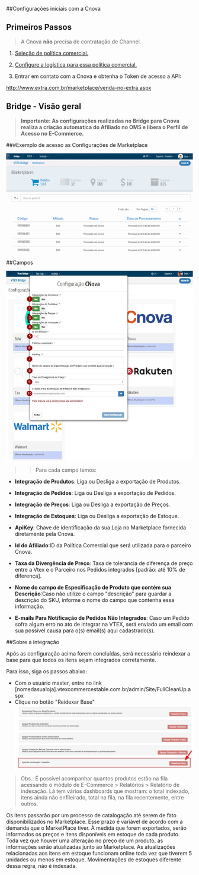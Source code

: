 ##Configurações iniciais com a Cnova

## Primeiros Passos


> A Cnova **não** precisa de contratação de Channel.

1. [Seleção de política comercial.](http://help.vtex.com/hc/pt-br/articles/214166227)

2. [Configure a logística para essa política comercial.](http://help.vtex.com/hc/pt-br/articles/214166667-Atualiza%C3%A7%C3%A3o-de-estoque)

3. Entrar em contato com a Cnova e obtenha o Token de acesso a API:

 http://www.extra.com.br/marketplace/venda-no-extra.aspx

## Bridge - Visão geral


>**Importante: As configurações realizadas no Bridge para Cnova realiza a criação automatica do Afiliado no OMS e libera o Perfil de Acesso no E-Commerce.**

###Exemplo de acesso as Configurações de Marketplace

![Config CNova](V_newconfig_cnova2.gif)

##Campos

![Campos Cnova](cnova.png)

>>Para cada campo temos:

* **Integração de Produtos**: Liga ou Desliga a exportação de Produtos.

* **Integração de Pedidos**: Liga ou Desliga a exportação de Pedidos.

* **Integração de Preços**: Liga ou Desliga a exportação de Preços.

* **Integração de Estoques**: Liga ou Desliga a exportação de Estoque.

* **ApiKey**: Chave de identificação da sua Loja no Marketplace fornecida diretamente pela Cnova.

* **Id do Afiliado**:ID da Política Comercial que será utilizada para o parceiro Cnova.

* **Taxa da Divergência de Preço**: Taxa de tolerancia de diferença de preço entre a Vtex e o Parceiro nos Pedidos integrados [padrão: até 10% de diferença].

* **Nome do campo de Especificação de Produto que contém sua Descrição**:Caso não utilize o campo "descrição" para guardar a descrição do SKU, informe o nome do campo que contenha essa informação.

* **E-mails Para Notificação de Pedidos Não Integrados**: Caso um Pedido sofra algum erro no ato de integrar na VTEX, será enviado um email com sua possível causa para o(s) email(s) aqui cadastrado(s).


##Sobre a integração

Após as configuração acima forem concluídas, será necessário reindexar a base para que todos os itens sejam integrados corretamente.

Para isso, siga os passos abaixo:

* Com o usuário master, entre no link [nomedasualoja].vtexcommercestable.com.br/admin/Site/FullCleanUp.aspx
* Clique no botão "Reidexar Base"
![Campos Cnova](reindexacao.png)

> Obs.: É possível acompanhar quantos produtos estão na fila acessando o módulo de E-Commerce > Relatórios > Relatório de indexação. Lá tem vários dashboards que mostram: o total indexado, itens ainda não enfileirado, total na fila, na fila recentemente, entre outros.


Os itens passarão por um processo de catalogação até serem de fato disponibilizados no Marketplace. Esse prazo é variável de acordo com a demanda que o MarketPlace tiver. À medida que forem exportados, serão informados os preços e itens disponíveis em estoque de cada produto. Toda vez que houver uma alteração no preço de um produto, as informações serão atualizadas junto ao Marketplace. As atualizações relacionadas aos itens em estoque funcionam online toda vez que tiverem 5 unidades ou menos em estoque. Movimentações de estoques diferente dessa regra, não é indexada.
